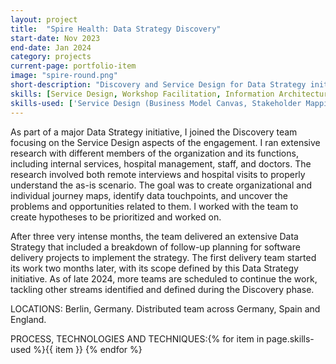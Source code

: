 ```yaml
---
layout: project
title:  "Spire Health: Data Strategy Discovery"
start-date: Nov 2023
end-date: Jan 2024
category: projects
current-page: portfolio-item
image: "spire-round.png"
short-description: "Discovery and Service Design for Data Strategy initiave for Health provider. "
skills: [Service Design, Workshop Facilitation, Information Architecture, Research]
skills-used: ['Service Design (Business Model Canvas, Stakeholder Mapping, Service Roadmap, Prioritisation, OKRs)', 'Workshop Facilitation (Discovery kick off, User Journey Mapping, Persona creation, Feature Mapping)', 'Information Architecture','Research (interviews, ethnographic research)']
---
```


As part of a major Data Strategy initiative, I joined the Discovery team focusing on the Service Design aspects of the engagement. I ran extensive research with different members of the organization and its functions, including internal services, hospital management, staff, and doctors. The research involved both remote interviews and hospital visits to properly understand the as-is scenario. The goal was to create organizational and individual journey maps, identify data touchpoints, and uncover the problems and opportunities related to them. I worked with the team to create hypotheses to be prioritized and worked on.

After three very intense months, the team delivered an extensive Data Strategy that included a breakdown of follow-up planning for software delivery projects to implement the strategy. The first delivery team started its work two months later, with its scope defined by this Data Strategy initiative. As of late 2024, more teams are scheduled to continue the work, tackling other streams identified and defined during the Discovery phase.

<span class="category-description">LOCATIONS:</span>
Berlin, Germany. Distributed team across Germany, Spain and England.

<span class="category-description">PROCESS, TECHNOLOGIES AND TECHNIQUES:</span>{% for item in page.skills-used %}<span class="skill-item">{{ item }}</span> {% endfor %} 